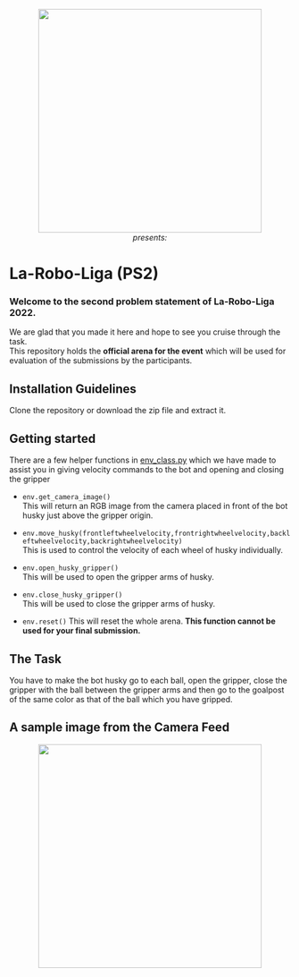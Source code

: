 <p align="center">
 <img  width="400" height="400" src="https://github.com/Robotics-Club-IIT-BHU/Vision2_20_Areana/blob/main/media/robo.jpg"><br>
  <i>presents:</i>  
</p>

# La-Robo-Liga (PS2)

### Welcome to the second problem statement of La-Robo-Liga 2022.   
We are glad that you made it here and hope to see you cruise through the task.  
This repository holds the **official arena for the event** which will be used for evaluation of the submissions by the participants.

## Installation Guidelines  
Clone the repository or download the zip file and extract it.

## Getting started
There are a few helper functions in [env_class.py](https://github.com/Robotics-Club-IIT-BHU/FreshersEvent_PS2Arena/blob/HD/test_scripts/env_class.py) which we have made to assist you in giving velocity commands to the bot and opening and closing the gripper
   * `env.get_camera_image()`  
      This will return an RGB image from the camera placed in front of the bot husky just above the gripper origin.  
      
   * `env.move_husky(frontleftwheelvelocity,frontrightwheelvelocity,backleftwheelvelocity,backrightwheelvelocity)`  
      This is used to control the velocity of each wheel of husky individually.
      
   * `env.open_husky_gripper()`  
      This will be used to open the gripper arms of husky.
      
   * `env.close_husky_gripper()`  
      This will be used to close the gripper arms of husky.
      
   * `env.reset()`
      This will reset the whole arena. **This function cannot be used for your final submission.** 

## The Task 
You have to make the bot husky go to each ball, open the gripper, close the gripper with the ball between the gripper arms and then go to the goalpost of the same color as that of the ball which you have gripped. 

## A sample image from the Camera Feed
<p align="center">
 <img  width="400" height="400" src="https://github.com/Robotics-Club-IIT-BHU/FreshersEvent_PS2Arena/blob/HD/Sample_Camera_Image.png"><br>
</p>
